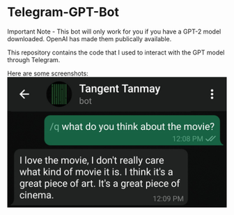 # Telegram-GPT-Bot

Important Note - This bot will only work for you if you have a GPT-2 model downloaded. OpenAI has made them publically available.

This repository contains the code that I used to interact with the GPT model through Telegram.

Here are some screenshots:
![Alt text](https://github.com/Tanmay-Johri/Telegram-GPT-Bot/blob/523be763e62245bfe88bf76693313b26cfbe905f/Telegram_Bot_Screenshots/WhatsApp%20Image%202021-07-17%20at%206.05.38%20PM%20(1).jpeg "Screenshot 1")

